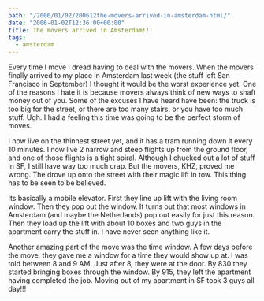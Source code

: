 ```yaml
---
path: "/2006/01/02/200612the-movers-arrived-in-amsterdam-html/" 
date: "2006-01-02T12:36:00+00:00" 
title: The movers arrived in Amsterdam!!!
tags:
  - amsterdam
---
```

Every time I move I dread having to deal with the movers. When the movers finally arrived to my place in Amsterdam last week (the stuff left San Francisco in September) I thought it would be the worst experience yet. One of the reasons I hate it is because movers always think of new ways to shaft money out of you. Some of the excuses I have heard have been: the truck is too big for the street, or there are too many stairs, or you have too much stuff. Ugh. I had a feeling this time was going to be the perfect storm of moves.

I now live on the thinnest street yet, and it has a tram running down it every 10 minutes. I now live 2 narrow and steep flights up from the ground floor, and one of those flights is a tight spiral. Although I chucked out a lot of stuff in SF, I still have way too much crap. But the movers, KHZ, proved me wrong. The drove up onto the street with their magic lift in tow. This thing has to be seen to be believed.

Its basically a mobile elevator. First they line up lift with the living room window. Then they pop out the window. It turns out that most windows in Amsterdam (and maybe the Netherlands) pop out easily for just this reason. Then they load up the lift with about 10 boxes and two guys in the apartment carry the stuff in. I have never seen anything like it.

Another amazing part of the move was the time window. A few days before the move, they gave me a window for a time they would show up at. I was told between 8 and 9 AM. Just after 8, they were at the door. By 830 they started bringing boxes through the window. By 915, they left the apartment having completed the job. Moving out of my apartment in SF took 3 guys all day!!!
